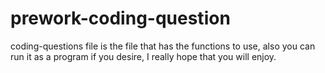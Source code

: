 # prework-coding-question

coding-questions file is the file that has the functions to use, also you can run it as a program if you desire, I really hope that you will enjoy.